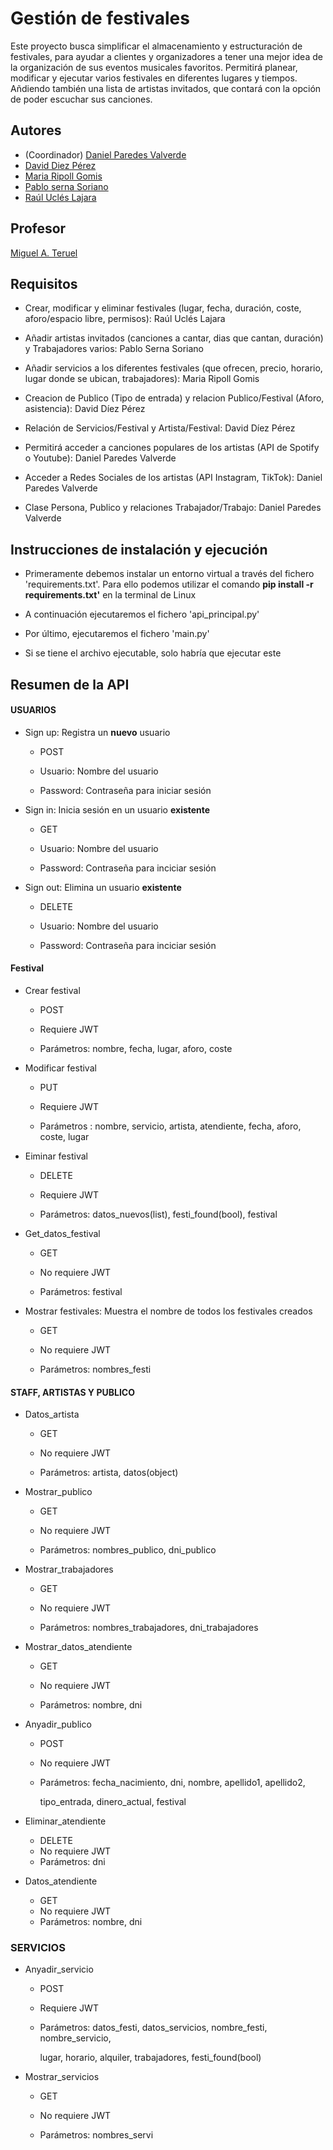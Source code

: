 # Gestión de festivales
[//]: # (Incluid aquí la descripción de vuestra aplicación. Por cierto, así se ponen comentarios en Markdown)
Este proyecto busca simplificar el almacenamiento y estructuración de festivales, para ayudar a clientes y organizadores a tener una mejor idea de la organización de sus eventos musicales favoritos. Permitirá planear, modificar y ejecutar varios festivales en diferentes lugares y tiempos. Añdiendo también una lista de artistas invitados, que contará con la opción de poder escuchar sus canciones. 

## Autores

* (Coordinador) [Daniel Paredes Valverde](https://github.com/Armand041)
* [David Diez Pérez ](https://github.com/daviddiez06)
* [Maria Ripoll Gomis ](https://github.com/mariaripoll4)
* [Pablo serna Soriano](https://github.com/PabloSerna4542)
* [Raúl Uclés Lajara ](https://github.com/RaulUclesLajara)

## Profesor
[//]: # (Dejad a quien corresponda)
[Miguel A. Teruel](https://github.com/materuel-ua)

## Requisitos
[//]: # (Indicad aquí los requisitos de vuestra aplicación, así como el alumno responsable de cada uno de ellos)
- Crear, modificar y eliminar festivales (lugar, fecha, duración, coste, aforo/espacio libre, permisos): Raúl Uclés Lajara 

- Añadir artistas invitados (canciones a cantar, dias que cantan, duración) y Trabajadores varios: Pablo Serna Soriano 

- Añadir servicios a los diferentes festivales (que ofrecen, precio, horario, lugar donde se ubican, trabajadores): Maria Ripoll Gomis 

- Creacion de Publico (Tipo de entrada) y relacion Publico/Festival (Aforo, asistencia): David Díez Pérez

- Relación de Servicios/Festival y Artista/Festival: David Díez Pérez 

- Permitirá acceder a canciones populares de los artistas (API de Spotify o Youtube): Daniel Paredes Valverde

- Acceder a Redes Sociales de los artistas (API Instagram, TikTok): Daniel Paredes Valverde

- Clase Persona, Publico y relaciones Trabajador/Trabajo: Daniel Paredes Valverde 

## Instrucciones de instalación y ejecución

- Primeramente debemos instalar un entorno virtual a través del fichero 'requirements.txt'.
  Para ello podemos utilizar el comando **pip install -r requirements.txt'** en la terminal de Linux

- A continuación ejecutaremos el fichero 'api_principal.py' 

- Por último, ejecutaremos el fichero 'main.py'

- Si se tiene el archivo ejecutable, solo habría que ejecutar este

[//]: # (Indicad aquí qué habría que hacer para ejecutar vuestra aplicación)

## Resumen de la API


#### USUARIOS

- Sign up: Registra un **nuevo** usuario
    
    - POST 

    - Usuario: Nombre del usuario

    - Password: Contraseña para iniciar sesión


- Sign in: Inicia sesión en un usuario **existente**
    
    - GET
    
    - Usuario: Nombre del usuario

    - Password: Contraseña para inciciar sesión

- Sign out: Elimina un usuario **existente**
    
    - DELETE
    
    - Usuario: Nombre del usuario

    - Password: Contraseña para inciciar sesión


#### Festival

- Crear festival
    
    - POST
    
    - Requiere JWT 

    - Parámetros: nombre, fecha, lugar, aforo, coste
    

- Modificar festival 
  
    - PUT 
 
    - Requiere JWT

    - Parámetros : nombre, servicio, artista, atendiente, fecha, aforo, coste, lugar


- Eiminar festival 
  
    - DELETE
 
    - Requiere JWT

    - Parámetros: datos_nuevos(list), festi_found(bool), festival
  

- Get_datos_festival
    
    - GET
    
    - No requiere JWT 

    - Parámetros: festival


- Mostrar festivales: Muestra el nombre de todos los festivales creados
  
    - GET
 
    - No requiere JWT

    - Parámetros: nombres_festi


#### STAFF, ARTISTAS Y PUBLICO

- Datos_artista
    
    - GET     

    - No requiere JWT

    - Parámetros: artista, datos(object)
    

- Mostrar_publico
    
    - GET     

    - No requiere JWT

    - Parámetros: nombres_publico, dni_publico


- Mostrar_trabajadores
    
    - GET     

    - No requiere JWT

    - Parámetros: nombres_trabajadores, dni_trabajadores

- Mostrar_datos_atendiente
    
    - GET

    - No requiere JWT

    - Parámetros: nombre, dni

- Anyadir_publico
  
  - POST
  - No requiere JWT
  - Parámetros: fecha_nacimiento, dni, nombre, apellido1, apellido2,
   
    tipo_entrada, dinero_actual, festival

- Eliminar_atendiente
  
  - DELETE
  - No requiere JWT
  - Parámetros: dni

- Datos_atendiente

  - GET
  - No requiere JWT
  - Parámetros: nombre, dni

   
    
### SERVICIOS 

- Anyadir_servicio
    
    - POST   

    - Requiere JWT

    - Parámetros: datos_festi, datos_servicios, nombre_festi, nombre_servicio, 
  
      lugar, horario, alquiler, trabajadores, festi_found(bool) 


- Mostrar_servicios
    
    - GET

    - No requiere JWT

    - Parámetros: nombres_servi
  
     